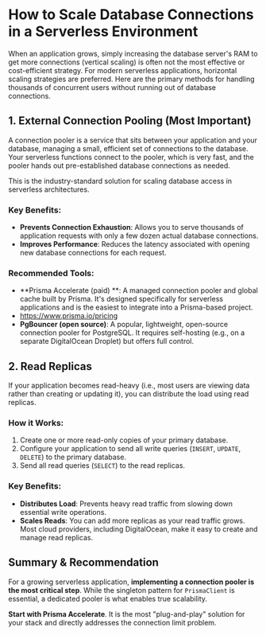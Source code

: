 # How to Scale Database Connections in a Serverless Environment

When an application grows, simply increasing the database server's RAM to get more connections (vertical scaling) is often not the most effective or cost-efficient strategy. For modern serverless applications, horizontal scaling strategies are preferred. Here are the primary methods for handling thousands of concurrent users without running out of database connections.

## 1. External Connection Pooling (Most Important)

A connection pooler is a service that sits between your application and your database, managing a small, efficient set of connections to the database. Your serverless functions connect to the pooler, which is very fast, and the pooler hands out pre-established database connections as needed.

This is the industry-standard solution for scaling database access in serverless architectures.

### Key Benefits:

- **Prevents Connection Exhaustion**: Allows you to serve thousands of application requests with only a few dozen actual database connections.
- **Improves Performance**: Reduces the latency associated with opening new database connections for each request.

### Recommended Tools:

- **Prisma Accelerate (paid) **: A managed connection pooler and global cache built by Prisma. It's designed specifically for serverless applications and is the easiest to integrate into a Prisma-based project.
- https://www.prisma.io/pricing
- **PgBouncer (open source)**: A popular, lightweight, open-source connection pooler for PostgreSQL. It requires self-hosting (e.g., on a separate DigitalOcean Droplet) but offers full control.

## 2. Read Replicas

If your application becomes read-heavy (i.e., most users are viewing data rather than creating or updating it), you can distribute the load using read replicas.

### How it Works:

1.  Create one or more read-only copies of your primary database.
2.  Configure your application to send all write queries (`INSERT`, `UPDATE`, `DELETE`) to the primary database.
3.  Send all read queries (`SELECT`) to the read replicas.

### Key Benefits:

- **Distributes Load**: Prevents heavy read traffic from slowing down essential write operations.
- **Scales Reads**: You can add more replicas as your read traffic grows. Most cloud providers, including DigitalOcean, make it easy to create and manage read replicas.

## Summary & Recommendation

For a growing serverless application, **implementing a connection pooler is the most critical step**. While the singleton pattern for `PrismaClient` is essential, a dedicated pooler is what enables true scalability.

**Start with Prisma Accelerate**. It is the most "plug-and-play" solution for your stack and directly addresses the connection limit problem.

